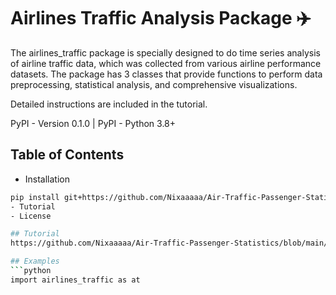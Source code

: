 # Airlines Traffic Analysis Package ✈️

The airlines_traffic package is specially designed to do time series analysis of airline traffic data, which was collected from various airline performance datasets. The package has 3 classes that provide functions to perform data preprocessing, statistical analysis, and comprehensive visualizations.

Detailed instructions are included in the tutorial.

PyPI - Version 0.1.0 | PyPI - Python 3.8+

## Table of Contents
- Installation

```bash
pip install git+https://github.com/Nixaaaaa/Air-Traffic-Passenger-Statistics.git
- Tutorial  
- License

## Tutorial
https://github.com/Nixaaaaa/Air-Traffic-Passenger-Statistics/blob/main/tutorial.ipynb

## Examples
```python
import airlines_traffic as at

